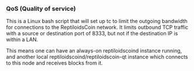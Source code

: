 ### QoS (Quality of service) ###

This is a Linux bash script that will set up tc to limit the outgoing bandwidth for connections to the ReptiloidsCoin network. It limits outbound TCP traffic with a source or destination port of 8333, but not if the destination IP is within a LAN.

This means one can have an always-on reptiloidscoind instance running, and another local reptiloidscoind/reptiloidscoin-qt instance which connects to this node and receives blocks from it.
